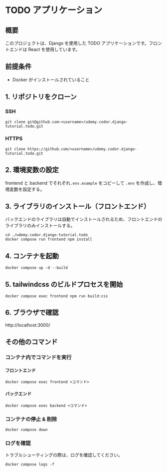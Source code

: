 # TODO アプリケーション

## 概要

このプロジェクトは、Django を使用した TODO アプリケーションです。フロントエンドは React を使用しています。

## 前提条件

- Docker がインストールされていること

## 1. リポジトリをクローン

### SSH

```
git clone git@github.com:<username>/udemy.codor.django-tutorial.todo.git
```

### HTTPS

```
git clone https://github.com/<username>/udemy.codor.django-tutorial.todo.git
```

## 2. 環境変数の設定

frontend と backend でそれぞれ`.env.example` をコピーして `.env` を作成し、環境変数を設定する。

## 3. ライブラリのインストール（フロントエンド）

バックエンドのライブラリは自動でインストールされるため、フロントエンドのライブラリのみインストールする。

```
cd ./udemy.codor.django-tutorial.todo
docker compose run frontend npm install
```

## 4. コンテナを起動

```
docker compose up -d --build
```

## 5. tailwindcss のビルドプロセスを開始

```
docker compose exec frontend npm run build:css
```

## 6. ブラウザで確認

http://localhost:3000/

## その他のコマンド

### コンテナ内でコマンドを実行

#### フロントエンド

```
docker compose exec frontend <コマンド>
```

#### バックエンド

```
docker compose exec backend <コマンド>
```

### コンテナの停止 & 削除

```
docker compose down
```

### ログを確認

トラブルシューティングの際は、ログを確認してください。

```
docker compose logs -f
```
